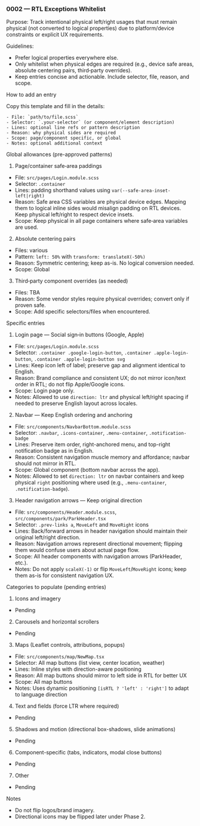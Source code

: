 ### 0002 — RTL Exceptions Whitelist

Purpose: Track intentional physical left/right usages that must remain physical (not converted to logical properties) due to platform/device constraints or explicit UX requirements.

Guidelines:

- Prefer logical properties everywhere else.
- Only whitelist when physical edges are required (e.g., device safe areas, absolute centering pairs, third‑party overrides).
- Keep entries concise and actionable. Include selector, file, reason, and scope.

How to add an entry

Copy this template and fill in the details:

```
- File: `path/to/file.scss`
- Selector: `.your-selector` (or component/element description)
- Lines: optional line refs or pattern description
- Reason: why physical sides are required
- Scope: page/component specific, or global
- Notes: optional additional context
```

Global allowances (pre-approved patterns)

1. Page/container safe‑area paddings

- File: `src/pages/Login.module.scss`
- Selector: `.container`
- Lines: padding shorthand values using `var(--safe-area-inset-left|right)`
- Reason: Safe area CSS variables are physical device edges. Mapping them to logical inline sides would misalign padding on RTL devices. Keep physical left/right to respect device insets.
- Scope: Keep physical in all page containers where safe‑area variables are used.

2. Absolute centering pairs

- Files: various
- Pattern: `left: 50%` with `transform: translateX(-50%)`
- Reason: Symmetric centering; keep as-is. No logical conversion needed.
- Scope: Global

3. Third‑party component overrides (as needed)

- Files: TBA
- Reason: Some vendor styles require physical overrides; convert only if proven safe.
- Scope: Add specific selectors/files when encountered.

Specific entries

1. Login page — Social sign‑in buttons (Google, Apple)

- File: `src/pages/Login.module.scss`
- Selector: `.container .google-login-button`, `.container .apple-login-button`, `.container .apple-login-button svg`
- Lines: Keep icon left of label; preserve gap and alignment identical to English.
- Reason: Brand compliance and consistent UX; do not mirror icon/text order in RTL; do not flip Apple/Google icons.
- Scope: Login page only.
- Notes: Allowed to use `direction: ltr` and physical left/right spacing if needed to preserve English layout across locales.

2. Navbar — Keep English ordering and anchoring

- File: `src/components/NavbarBottom.module.scss`
- Selector: `.navbar`, `.icons-container`, `.menu-container`, `.notification-badge`
- Lines: Preserve item order, right-anchored menu, and top-right notification badge as in English.
- Reason: Consistent navigation muscle memory and affordance; navbar should not mirror in RTL.
- Scope: Global component (bottom navbar across the app).
- Notes: Allowed to set `direction: ltr` on navbar containers and keep physical `right` positioning where used (e.g., `.menu-container`, `.notification-badge`).

3. Header navigation arrows — Keep original direction

- File: `src/components/Header.module.scss`, `src/components/park/ParkHeader.tsx`
- Selector: `.prev-links a`, `MoveLeft` and `MoveRight` icons
- Lines: Back/forward arrows in header navigation should maintain their original left/right direction.
- Reason: Navigation arrows represent directional movement; flipping them would confuse users about actual page flow.
- Scope: All header components with navigation arrows (ParkHeader, etc.).
- Notes: Do not apply `scaleX(-1)` or flip `MoveLeft`/`MoveRight` icons; keep them as-is for consistent navigation UX.

Categories to populate (pending entries)

1. Icons and imagery

- Pending

2. Carousels and horizontal scrollers

- Pending

3. Maps (Leaflet controls, attributions, popups)

- File: `src/components/map/NewMap.tsx`
- Selector: All map buttons (list view, center location, weather)
- Lines: Inline styles with direction-aware positioning
- Reason: All map buttons should mirror to left side in RTL for better UX
- Scope: All map buttons
- Notes: Uses dynamic positioning `[isRTL ? 'left' : 'right']` to adapt to language direction

4. Text and fields (force LTR where required)

- Pending

5. Shadows and motion (directional box-shadows, slide animations)

- Pending

6. Component-specific (tabs, indicators, modal close buttons)

- Pending

7. Other

- Pending

Notes

- Do not flip logos/brand imagery.
- Directional icons may be flipped later under Phase 2.
